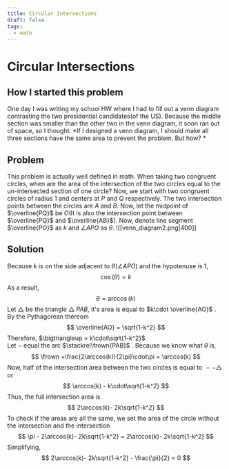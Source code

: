 ```yaml
---
title: Circular Intersections
draft: false
tags:
  - math
---
```

# Circular Intersections
## How I started this problem
One day I was writing my school HW where I had to fill out a venn diagram contrasting the two presidential candidates(of the US). Because the middle section was smaller than the other two in the venn diagram, it soon ran out of space, so I thought: *If I designed a venn diagram, I should make all three sections have the same area to prevent the problem. But how? *
## Problem
This problem is actually well defined in math. When taking two congruent circles, when are the area of the intersection of the two circles equal to the un-intersected section of one circle?
Now, we start with two congruent circles of radius 1 and centers at $P$ and $Q$ respectively. The two intersection points between the circles are $A$ and $B$. Now, let the midpoint of $\overline{PQ}$ be $O$(It is also the intersection point between $\overline{PQ}$ and $\overline{AB}$). Now, denote line segment $\overline{PO}$ as $k$ and $\angle APO$ as $\theta$.
![[venn_diagram2.png|400]]
## Solution

Because k is on the side adjacent to $\theta$($\angle APO$) and the hypotenuse is 1,
$$
\cos(\theta) = k
$$
As a result,
$$
\theta = \arccos(k)
$$
Let $\bigtriangleup$ be the triangle $\bigtriangleup$ $PAB$, it's area is equal to $k\cdot \overline{AO}$ . By the Pythagorean thereom
$$
\overline{AO} = \sqrt{1-k^2}
$$
Therefore, $\bigtriangleup = k\cdot\sqrt{1-k^2}$  
Let $\frown$ equal the arc $\stackrel\frown{PAB}$ . Because we know what $\theta$ is,
$$
\frown =\frac{2\arccos(k)}{2\pi}\cdot\pi = \arccos(k)
$$
Now, half of the intersection area between the two circles is equal to $\frown-\bigtriangleup$ or
$$
\arccos(k) - k\cdot\sqrt{1-k^2}
$$
Thus, the full intersection area is 
$$
2\arccos(k)- 2k\sqrt{1-k^2}
$$
To check if the areas are all the same, we set the area of the circle without the intersection and the intersection
$$
\pi - 2\arccos(k)- 2k\sqrt{1-k^2} = 2\arccos(k)- 2k\sqrt{1-k^2}
$$
Simplifying,
$$
2\arccos(k)- 2k\sqrt{1-k^2} - \frac{\pi}{2} = 0
$$











